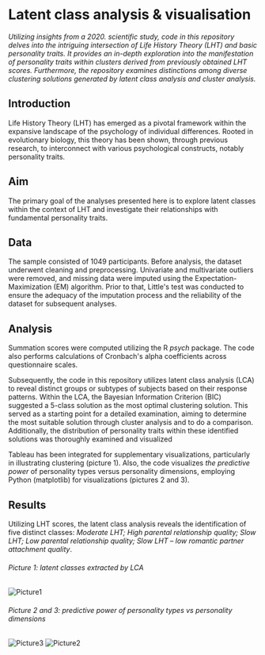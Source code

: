 # Latent class analysis & visualisation 


*Utilizing insights from a 2020. scientific study, code in this repository delves into the intriguing intersection of Life History Theory (LHT) and basic personality traits. It provides an in-depth exploration into the manifestation of personality traits within clusters derived from previously obtained LHT scores. Furthermore, the repository examines distinctions among diverse clustering solutions generated by latent class analysis and cluster analysis.*


## Introduction

Life History Theory (LHT) has emerged as a pivotal framework within the expansive landscape of the psychology of individual differences. Rooted in evolutionary biology, this theory has been shown, through previous research, to interconnect with various psychological constructs, notably personality traits.

## Aim

The primary goal of the analyses presented here is to explore latent classes within the context of LHT and investigate their relationships with fundamental personality traits. 


## Data

The sample consisted of 1049 participants. Before analysis, the dataset underwent cleaning and preprocessing. Univariate and multivariate outliers were removed, and missing data were imputed using the Expectation-Maximization (EM) algorithm. Prior to that, Little's test was conducted to ensure the adequacy of the imputation process and the reliability of the dataset for subsequent analyses.

## Analysis 

Summation scores were computed utilizing the R *psych* package. The code also performs calculations of Cronbach's alpha coefficients across questionnaire scales.

Subsequently, the code in this repository utilizes latent class analysis (LCA) to reveal distinct groups or subtypes of subjects based on their response patterns. Within the LCA, the Bayesian Information Criterion (BIC) suggested a 5-class solution as the most optimal clustering solution. This served as a starting point for a detailed examination, aiming to determine the most suitable solution through cluster analysis and to do a comparison. Additionally, the distribution of personality traits within these identified solutions was thoroughly examined and visualized

Tableau has been integrated for supplementary visualizations, particularly in illustrating clustering (picture 1). Also, the code visualizes *the predictive power* of personality types versus personality dimensions, employing Python (matplotlib) for visualizations (pictures 2 and 3). 


## Results

Utilizing LHT scores, the latent class analysis reveals the identification of five distinct classes: *Moderate LHT; High parental relationship quality; Slow LHT; Low parental relationship quality; Slow LHT – low romantic partner attachment quality*.
 
###### Picture 1: latent classes extracted by LCA
![Picture1](https://github.com/makilezx/Latent-class-analysis-visualisation-Life-history-theory/assets/50851469/77463bcb-8631-40fc-a2bd-aed9d552b052)
###### Picture 2 and 3: predictive power of personality types vs personality dimensions
![Picture3](https://github.com/makilezx/Latent-class-analysis-visualisation-Life-history-theory/assets/50851469/1bfbd184-0994-41d1-b6a9-47cb1221a42b)
![Picture2](https://github.com/makilezx/Latent-class-analysis-visualisation-Life-history-theory/assets/50851469/f63f1c01-f030-4f6e-b7fd-095c0e3defb2)

